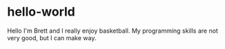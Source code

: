 # hello-world


Hello I'm Brett and I really enjoy basketball. 
My programming skills are not very good, but I can make way.
